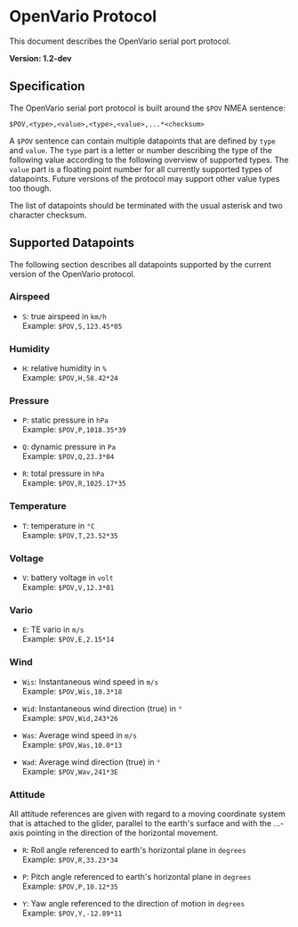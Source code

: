 # OpenVario Protocol

This document describes the OpenVario serial port protocol.

**Version: 1.2-dev**

## Specification

The OpenVario serial port protocol is built around the `$POV` NMEA sentence:

    $POV,<type>,<value>,<type>,<value>,...*<checksum>
    
A `$POV` sentence can contain multiple datapoints that are defined by `type` and `value`. The `type` part is a letter or number describing the type of the following value according to the following overview of supported types. The `value` part is a floating point number for all currently supported types of datapoints. Future versions of the protocol may support other value types too though.

The list of datapoints should be terminated with the usual asterisk and two character checksum.

## Supported Datapoints

The following section describes all datapoints supported by the current version of the OpenVario protocol.

### Airspeed

* `S`: true airspeed in `km/h`  
  Example: `$POV,S,123.45*05`

### Humidity
* `H`: relative humidity in `%`  
  Example: `$POV,H,58.42*24`

### Pressure

* `P`: static pressure in `hPa`  
  Example: `$POV,P,1018.35*39`

* `Q`: dynamic pressure in `Pa`  
  Example: `$POV,Q,23.3*04`

* `R`: total pressure in `hPa`  
  Example: `$POV,R,1025.17*35`

### Temperature

* `T`: temperature in `°C`  
  Example: `$POV,T,23.52*35`

### Voltage

* `V`: battery voltage in `volt`  
  Example: `$POV,V,12.3*01`

### Vario

* `E`: TE vario in `m/s`  
  Example: `$POV,E,2.15*14`
  
### Wind

* `Wis`: Instantaneous wind speed in `m/s`  
  Example: `$POV,Wis,10.3*18`

* `Wid`: Instantaneous wind direction (true) in `°`  
  Example: `$POV,Wid,243*26`
  
* `Was`: Average wind speed in `m/s`  
  Example: `$POV,Was,10.0*13`

* `Wad`: Average wind direction (true) in `°`  
  Example: `$POV,Wav,241*3E`
  
### Attitude

All attitude references are given with regard to a moving coordinate system that is attached to the glider, parallel to the earth's surface and with the ...-axis pointing in the direction of the horizontal movement.

* `R`: Roll angle referenced to earth's horizontal plane in `degrees`  
  Example: `$POV,R,33.23*34`

* `P`: Pitch angle referenced to earth's horizontal plane in `degrees`  
  Example: `$POV,P,10.12*35`
  
* `Y`: Yaw angle referenced to the direction of motion in `degrees`  
  Example: `$POV,Y,-12.89*11`
